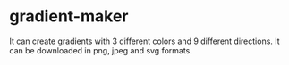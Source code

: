 # gradient-maker
It can create gradients with 3 different colors and 9 different directions. It can be downloaded in png, jpeg and svg formats.
